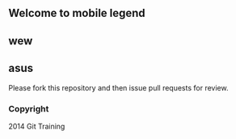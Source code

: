## Welcome to mobile legend

## wew

## asus

Please fork this repository and then issue pull requests for review.

### Copyright

2014 Git Training